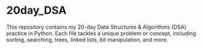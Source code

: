 # 20day_DSA
This repository contains my 20-day Data Structures &amp; Algorithms (DSA) practice in Python. Each file tackles a unique problem or concept, including sorting, searching, trees, linked lists, bit manipulation, and more.
